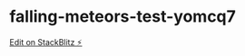 # falling-meteors-test-yomcq7

[Edit on StackBlitz ⚡️](https://stackblitz.com/edit/falling-meteors-test-yomcq7)